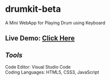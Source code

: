 # drumkit-beta
A Mini WebApp for Playing Drum using Keyboard

## Live Demo: <a href="https://ifall-ifail.github.io/drumkit-beta/"> Click Here </a> <br>

## *Tools*

Code Editor: Visual Studio Code <br>
Coding Languages: HTML5, CSS3, JavaScript
